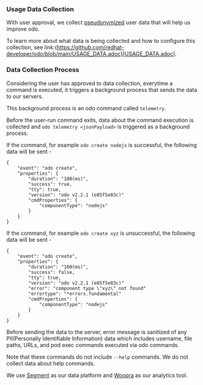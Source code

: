 ### Usage Data Collection
With user approval, we collect [pseudonymized](https://en.wikipedia.org/wiki/Pseudonymization) user data that will help us improve odo.

To learn more about what data is being collected and how to configure this collection, see link:{https://github.com/redhat-developer/odo/blob/main/USAGE_DATA.adoc}[USAGE_DATA.adoc].


### Data Collection Process

Considering the user has approved to data collection, everytime a command is executed, it triggers a background process that sends the data to our servers.

This background process is an odo command called `telemetry`.

Before the user-run command exits, data about the command execution is collected and `odo telemetry <jsonPayload>` is triggered as a background process.

If the command, for example `odo create nodejs` is successful, the following data will be sent -
```
{
    "event": "odo create",
    "properties": {
        "duration": "100(ms)",
        "success": true,
        "tty": true,
        "version": "odo v2.2.1 (e85f5e83c)"
        "cmdProperties": {
            "componentType": "nodejs"
        }
    }
}
```

If the command, for example `odo create xyz` is unsuccessful, the following data will be sent -
```
{
    "event": "odo create",
    "properties": {
        "duration": "100(ms)",
        "success": false,
        "tty": true,
        "version": "odo v2.2.1 (e85f5e83c)"
        "error": "component type \"xyz\" not found"
        "errortype": "*errors.fundamental"
        "cmdProperties": {
            "componentType": "nodejs"
        }
    }
}
```

Before sending the data to the server, error message is sanitized of any PII(Personally Identifiable Information) data which includes username, file paths, URLs, and pod exec commands executed via odo commands.

Note that these commands do not include `--help` commands. We do not collect data about help commands.

We use [Segment](https://segment.io) as our data platform and [Woopra](https://www.woopra.com) as our analytics tool.
